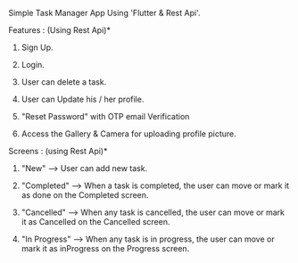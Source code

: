 Simple Task Manager App Using 'Flutter & Rest Api'.


Features : (Using Rest Api)*

1) Sign Up.

2) Login.

3) User can delete a task.

4) User can Update his / her profile.

5) "Reset Password" with OTP email Verification

6) Access the Gallery & Camera for uploading profile picture.


Screens : (using Rest Api)*

1) "New" --> User can add new task.

2) "Completed" --> When a task is completed, the user can move or mark it as done on the Completed screen.

3) "Cancelled" --> When any task is cancelled, the user can move or mark it as Cancelled on the Cancelled screen.

4) "In Progress" --> When any task is in progress, the user can move or mark it as inProgress on the Progress screen.
